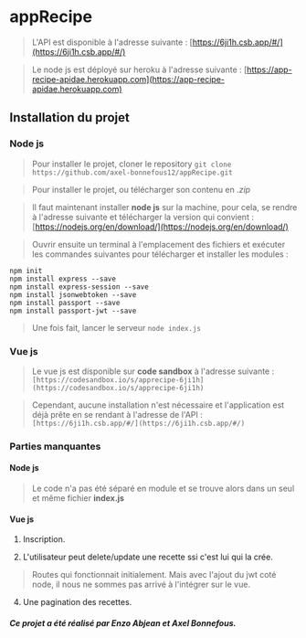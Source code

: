 
# appRecipe

> L'API est disponible à l'adresse suivante : [https://6ji1h.csb.app/#/](https://6ji1h.csb.app/#/)


> Le node js est déployé sur heroku à l'adresse suivante : [https://app-recipe-apidae.herokuapp.com](https://app-recipe-apidae.herokuapp.com)

## Installation du projet
### Node js
> Pour installer le projet, cloner le repository
> ``` git clone https://github.com/axel-bonnefous12/appRecipe.git ```

> Pour installer le projet, ou télécharger son contenu en *.zip*

> Il faut maintenant installer **node js** sur la machine, pour cela, se rendre à l'adresse suivante et télécharger la version qui convient : 
> [https://nodejs.org/en/download/](https://nodejs.org/en/download/)

> Ouvrir ensuite un terminal à l'emplacement des fichiers et exécuter les commandes suivantes pour télécharger et installer les modules :
```
npm init
npm install express --save
npm install express-session --save
npm install jsonwebtoken --save
npm install passport --save
npm install passport-jwt --save
```
> Une fois fait, lancer le serveur 
> ``` node index.js ```

### Vue js

> Le vue js est disponible sur **code sandbox** à l'adresse suivante :
> ``` [https://codesandbox.io/s/apprecipe-6ji1h](https://codesandbox.io/s/apprecipe-6ji1h) ```

>Cependant, aucune installation n'est nécessaire et l'application est déjà prête en se rendant à l'adresse de l'API : 
>``` [https://6ji1h.csb.app/#/](https://6ji1h.csb.app/#/) ```  


### Parties manquantes 
#### Node js
> Le code n'a pas été séparé en module et se trouve alors dans un seul et même fichier **index.js**

#### Vue js

 1. Inscription. 

 2.  L'utilisateur peut delete/update une recette ssi c'est lui qui la crée.
 > Routes qui fonctionnait initialement. Mais avec l'ajout du jwt coté node, il nous ne sommes pas arrivé à l'intégrer sur le vue.
 
 4.  Une pagination des recettes.


##### Ce projet a été réalisé par Enzo Abjean et Axel Bonnefous.



